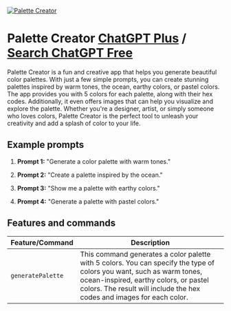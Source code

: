 
[![Palette Creator](https://files.oaiusercontent.com/file-A4QAqnBMRNthORzSH03yiEtb?se=2123-10-17T16%3A13%3A01Z&sp=r&sv=2021-08-06&sr=b&rscc=max-age%3D31536000%2C%20immutable&rscd=attachment%3B%20filename%3Da66023dd-9b17-48cb-a67b-363421f44867.png&sig=PVfmS%2BKDqfboj6Vei9xhb4WPjF3DSnXSlqmUtAdYzSM%3D)](https://chat.openai.com/g/g-JSjKsEC8t-palette-creator)

# Palette Creator [ChatGPT Plus](https://chat.openai.com/g/g-JSjKsEC8t-palette-creator) / [Search ChatGPT Free](https://gptcall.net/index.html#/?search=Palette%20Creator)

Palette Creator is a fun and creative app that helps you generate beautiful color palettes. With just a few simple prompts, you can create stunning palettes inspired by warm tones, the ocean, earthy colors, or pastel colors. The app provides you with 5 colors for each palette, along with their hex codes. Additionally, it even offers images that can help you visualize and explore the palette. Whether you're a designer, artist, or simply someone who loves colors, Palette Creator is the perfect tool to unleash your creativity and add a splash of color to your life.

## Example prompts

1. **Prompt 1:** "Generate a color palette with warm tones."

2. **Prompt 2:** "Create a palette inspired by the ocean."

3. **Prompt 3:** "Show me a palette with earthy colors."

4. **Prompt 4:** "Generate a palette with pastel colors."


## Features and commands

| Feature/Command | Description |
| --- | --- |
| `generatePalette` | This command generates a color palette with 5 colors. You can specify the type of colors you want, such as warm tones, ocean-inspired, earthy colors, or pastel colors. The result will include the hex codes and images for each color. |


